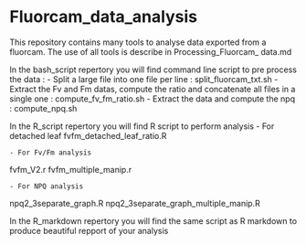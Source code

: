 # Fluorcam_data_analysis

This repository contains many tools to analyse data exported from a fluorcam. The use of all tools is describe in Processing_Fluorcam_ data.md

In the bash_script repertory you will find command line script to pre process the data : 
    - Split a large file into one file per line : split_fluorcam_txt.sh
    - Extract the Fv and Fm datas, compute the ratio and concatenate all files in a single one : compute_fv_fm_ratio.sh
    - Extract the data and compute the npq : compute_npq.sh 
    
In the R_script repertory you will find R script to perform analysis
    - For detached leaf
fvfm_detached_leaf_ratio.R

    - For Fv/Fm analysis
fvfm_V2.r
fvfm_multiple_manip.r

    - For NPQ analysis
npq2_3separate_graph.R
npq2_3separate_graph_multiple_manip.R

In the R_markdown repertory you will find the same script as R markdown to produce beautiful repport of your analysis
